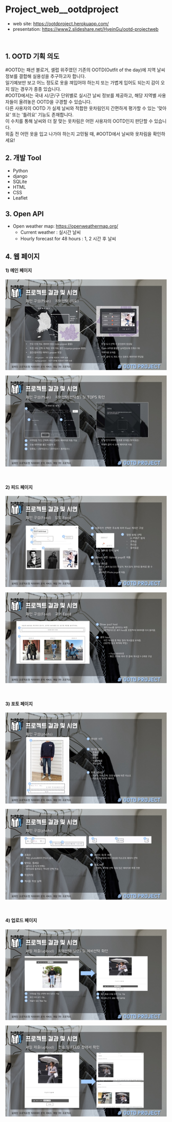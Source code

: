 # Project_web__ootdproject
* web site: https://ootdproject.herokuapp.com/
* presentation: https://www2.slideshare.net/HyeinGu/ootd-projectweb
<br>

## 1. OOTD 기획 의도
#OOTD는 패션 블로거, 셀럽 위주였던 기존의 OOTD(Outfit of the day)에 지역 날씨 정보를 결합해 실용성을 추구하고자 합니다. <br>
일기예보만 보고 어느 정도로 옷을 껴입어야 하는지 또는 가볍게 입어도 되는지 감이 오지 않는 경우가 종종 있습니다. <br>
#OOTD에서는 국내 시/군/구 단위별로 실시간 날씨 정보를 제공하고, 해당 지역별 사용자들이 올려놓은 OOTD을 구경할 수 있습니다. <br>
다른 사용자의 OOTD 가 실제 날씨와 적합한 옷차림인지 간편하게 평가할 수 있는 '맞아요' 또는 '틀려요' 기능도 존재합니다. <br>
이 수치를 통해 날씨와 더 잘 맞는 옷차림은 어떤 사용자의 OOTD인지 판단할 수 있습니다.<br>
외출 전 어떤 옷을 입고 나가야 하는지 고민될 때, #OOTD에서 날씨와 옷차림을 확인하세요!<br>

## 2. 개발 Tool

* Python
* django
* SQLite
* HTML
* CSS
* Leaflet

## 3. Open API

* Open weather map: https://openweathermap.org/
  * Current weather : 실시간 날씨
  * Hourly forecast for 48 hours : 1, 2 시간 후 날씨

## 4. 웹 페이지

#### 1) 메인 페이지

![슬라이드8](./portfolio_images/슬라이드8.JPG)



![슬라이드9](./portfolio_images/슬라이드9.JPG)

<br>

#### 2) 피드 페이지

![슬라이드11](./portfolio_images/슬라이드11.JPG)



![슬라이드12](./portfolio_images/슬라이드12.JPG)

<br>

#### 3) 포토 페이지

![슬라이드13](./portfolio_images/슬라이드13.JPG)

![슬라이드14](./portfolio_images/슬라이드14.JPG)

<br>

#### 4) 업로드 페이지

![슬라이드15](./portfolio_images/슬라이드15.JPG)

![슬라이드16](./portfolio_images/슬라이드16.JPG)







